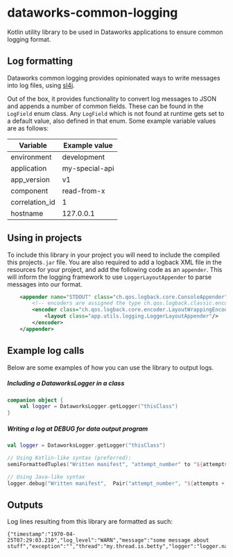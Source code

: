 # dataworks-common-logging
Kotlin utility library to be used in Dataworks applications to ensure common logging format.

## Log formatting
Dataworks common logging provides opinionated ways to write messages into log files, using [sl4j](http://www.slf4j.org/).

Out of the box, it provides functionality to convert log messages to JSON and appends a number of common fields. These can be found in the `LogField` enum class. Any `LogField` which is not found at runtime gets set to a default value, also defined in that enum. Some example variable values are as follows:

| Variable       | Example value  |
|----------------|----------------|
| environment    | development    |
| application    | my-special-api |
| app_version    | v1             |
| component      | read-from-x    |
| correlation_id | 1              |
| hostname       | 127.0.0.1      |

## Using in projects
To include this library in your project you will need to include the compiled this projects`.jar` file. You are also required to add a logback XML file in the resources for your project, and add the following code as an `appender`. This will inform the logging framework to use `LoggerLayoutAppender` to parse messages into our format.
```xml
    <appender name="STDOUT" class="ch.qos.logback.core.ConsoleAppender">
        <!-- encoders are assigned the type ch.qos.logback.classic.encoder.PatternLayoutEncoder by default -->
        <encoder class="ch.qos.logback.core.encoder.LayoutWrappingEncoder">
            <layout class="app.utils.logging.LoggerLayoutAppender"/>
        </encoder>
    </appender>
```

## Example log calls
Below are some examples of how you can use the library to output logs.

##### Including a DataworksLogger in a class
```kotlin
companion object {
    val logger = DataworksLogger.getLogger("thisClass")
}
``` 

##### Writing a log at DEBUG for data output program
```kotlin
val logger = DataworksLogger.getLogger("thisClass")

// Using Kotlin-like syntax (preferred):
semiFormattedTuples("Written manifest", "attempt_number" to "${attempts + 1}", "manifest_size" to "$manifestSize", "s3_location" to "s3://$manifestBucket/$manifestPrefix/$manifestFileName")

// Using Java-like syntax
logger.debug("Written manifest",  Pair("attempt_number", "${attempts + 1}"), Pair("manifest_size", "$manifestSize"), Pair("s3_location", "s3://$manifestBucket/$manifestPrefix/$manifestFileName"))
``` 

## Outputs
Log lines resulting from this library are formatted as such:
```text
{"timestamp":"1970-04-25T07:29:03.210","log_level":"WARN","message":"some message about stuff","exception":"","thread":"my.thread.is.betty","logger":"logger.name.is.mavis","duration_in_milliseconds":"-1573885286308","environment":"test","application":"tests","app_version":"v1","component":"tests","correlation_id":"1","hostname":"127.0.0.1"}
```